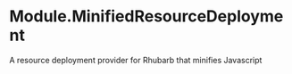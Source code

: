 # Module.MinifiedResourceDeployment
A resource deployment provider for Rhubarb that minifies Javascript
